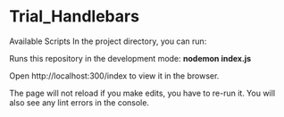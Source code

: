 # Trial_Handlebars

Available Scripts In the project directory, you can run:

Runs this repository in the development mode:
<b>nodemon index.js</b>

Open http://localhost:300/index to view it in the browser.

The page will not reload if you make edits, you have to re-run it. You will also see any lint errors in the console.

